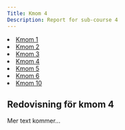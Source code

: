 ```yaml
---
Title: Kmom 4
Description: Report for sub-course 4
---
```


<div class="wrapper">
    <div class="aside-left">
        <a href="../report/kmom01"><li>Kmom 1</li></a>
        <a href="../report/kmom02"><li>Kmom 2</li></a>
        <a href="../report/kmom03"><li>Kmom 3</li></a>
        <a href="../report/kmom04"><li>Kmom 4</li></a>
        <a href="../report/kmom05"><li>Kmom 5</li></a>
        <a href="../report/kmom06"><li>Kmom 6</li></a>
        <a href="../report/kmom10"><li>Kmom 10</li></a>
    </div>
    <div class=kmom-content>
        <h2>Redovisning för kmom 4</h2>
        <p>Mer text kommer...</p>
    </div>
</div>